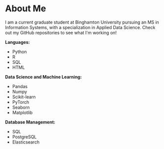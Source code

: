 # About Me

I am a current graduate student at Binghamton University pursuing an MS in Information Systems, with a specialization in Applied Data Science. Check out my GitHub repositories to see what I'm working on!

**Languages:**

- Python
- R
- SQL
- HTML

**Data Science and Machine Learning:**

- Pandas
- Numpy
- Scikit-learn
- PyTorch
- Seaborn
- Matplotlib

**Database Management:**

- SQL
- PostgreSQL
- Elasticsearch
